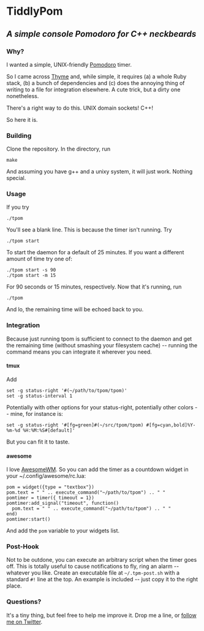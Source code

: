 # TiddlyPom
## _A simple console Pomodoro for C++ neckbeards_

### Why?
I wanted a simple, UNIX-friendly [Pomodoro](http://pomodorotechnique.com/) timer.

So I came across [Thyme](http://thymerb.com) and, while simple, it requires (a) a whole Ruby stack, (b) a bunch of dependencies and (c) does the annoying thing of writing to a file for integration elsewhere. A cute trick, but a dirty one nonetheless.

There's a right way to do this. UNIX domain sockets! C++!

So here it is. 

### Building
Clone the repository. In the directory, run

```
make
```

And assuming you have g++ and a unixy system, it will just work. Nothing special.

### Usage
If you try

```
./tpom
```

You'll see a blank line. This is because the timer isn't running. Try

```
./tpom start
```

To start the daemon for a default of 25 minutes. If you want a different amount of time try one of:

```
./tpom start -s 90
./tpom start -m 15
```

For 90 seconds or 15 minutes, respectively. Now that it's running, run

```
./tpom
```

And lo, the remaining time will be echoed back to you.

### Integration
Because just running tpom is sufficient to connect to the daemon and get the remaining time (without smashing your filesystem cache) -- running the command means you can integrate it wherever you need. 

#### tmux
Add

```
set -g status-right '#(~/path/to/tpom/tpom)'
set -g status-interval 1
```

Potentially with other options for your status-right, potentially other colors -- mine, for instance is:

```
set -g status-right '#[fg=green]#(~/src/tpom/tpom) #[fg=cyan,bold]%Y-%m-%d %H:%M:%S#[default]'
```

But you can fit it to taste.

#### awesome
I love [AwesomeWM](http://awesome.naquadah.org/). So you can add the timer as a countdown widget in your ~/.config/awesome/rc.lua:

```
pom = widget({type = "textbox"})
pom.text = " " .. execute_command("~/path/to/tpom") .. " "
pomtimer = timer({ timeout = 1})
pomtimer:add_signal("timeout", function() 
  pom.text = " " .. execute_command("~/path/to/tpom") .. " " 
end)
pomtimer:start()
```

And add the ```pom``` variable to your widgets list.

### Post-Hook

Not to be outdone, you can execute an arbitrary script when the timer goes off. This is totally useful to cause notifications to fly, ring an alarm -- whatever you like. Create an executable file at ```~/.tpm-post.sh``` with a standard ```#!``` line at the top. An example is included -- just copy it to the right place.

### Questions?
It's a tiny thing, but feel free to help me improve it. Drop me a line, or [follow me on Twitter](http://twitter.com/barakmich). 
